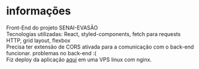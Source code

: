 # informações
Front-End do projeto SENAI-EVASÃO<br>
Tecnologias utilizadas: React, styled-components, fetch para requests HTTP, grid layout, flexbox<br>
Precisa ter extensão de CORS ativada para a comunicação com o back-end funcionar. problemas no back-end :(<br>
Fiz deploy da aplicação <a href="http://calheiros.ml:5000/">aqui</a> em uma VPS linux com nginx.<br>
